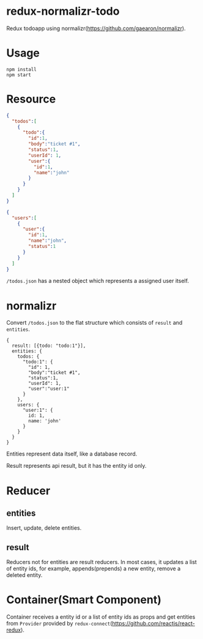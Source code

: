 # redux-normalizr-todo
Redux todoapp using normalizr(https://github.com/gaearon/normalizr).

# Usage
```
npm install
npm start
```

# Resource
```/todos.json
{
  "todos":[
    {
      "todo":{
        "id":1,
        "body":"ticket #1",
        "status":1,
        "userId": 1,
        "user":{
          "id":1,
          "name":"john"
        }
      }
    }
  ]
}
```

```/users.json
{
  "users":[
    {
      "user":{
        "id":1,
        "name":"john",
        "status":1
      }
    }
  ]
}
```

`/todos.json` has a nested object which represents a assigned user itself.

# normalizr
Convert `/todos.json` to the flat structure which consists of `result` and `entities`.

```
{
  result: [{todo: "todo:1"}],
  entities: {
    todos: {
      "todo:1": {
        "id": 1,
        "body":"ticket #1",
        "status":1,
        "userId": 1,
        "user":"user:1"
      }
    },
    users: {
      "user:1": {
        id: 1,
        name: 'john'
      }
    }
  }
}
```

Entities represent data itself, like a database record.

Result represents api result, but it has the entity id only.

# Reducer
## entities
Insert, update, delete entities.

## result
Reducers not for entities are result reducers. In most cases, it updates a list of entity ids, for example, appends(prepends) a new entity, remove a deleted entity. 

# Container(Smart Component)
Container receives a entity id or a list of entity ids as props and get entities from `Provider` provided by `redux-connect`(https://github.com/reactjs/react-redux).

